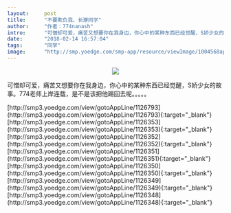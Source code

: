 ```yaml
---
layout:     post
title:      "不要欺负我、长瀞同学"
author:     "作者：774nanash"
intro:      "可憎却可爱，痛苦又想要你在我身边，你心中的某种东西已经觉醒，S娇少女的故事。774老师上岸连载，是不是该把他踢回去呢。。。。。"
date:       "2018-02-14 16:57:04"
tags:       "同学"
image:      "http://smp.yoedge.com/smp-app/resource/viewImage/1004568appline.png"
---
```

<div style="text-align: center">
<p><img src="http://smp.yoedge.com/smp-app/resource/viewImage/1004568appline.png"/></p>
</div>
<p class="post-meta">
<span>可憎却可爱，痛苦又想要你在我身边，你心中的某种东西已经觉醒，S娇少女的故事。774老师上岸连载，是不是该把他踢回去呢。。。。。</span>
</p>
[http://smp3.yoedge.com/view/gotoAppLine/1126793](http://smp3.yoedge.com/view/gotoAppLine/1126793){:target="_blank"}
[http://smp3.yoedge.com/view/gotoAppLine/1126353](http://smp3.yoedge.com/view/gotoAppLine/1126353){:target="_blank"}
[http://smp3.yoedge.com/view/gotoAppLine/1126352](http://smp3.yoedge.com/view/gotoAppLine/1126352){:target="_blank"}
[http://smp3.yoedge.com/view/gotoAppLine/1126351](http://smp3.yoedge.com/view/gotoAppLine/1126351){:target="_blank"}
[http://smp3.yoedge.com/view/gotoAppLine/1126350](http://smp3.yoedge.com/view/gotoAppLine/1126350){:target="_blank"}
[http://smp3.yoedge.com/view/gotoAppLine/1126349](http://smp3.yoedge.com/view/gotoAppLine/1126349){:target="_blank"}
[http://smp3.yoedge.com/view/gotoAppLine/1126348](http://smp3.yoedge.com/view/gotoAppLine/1126348){:target="_blank"}


